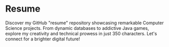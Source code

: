 # Resume
Discover my GitHub "resume" repository showcasing remarkable Computer Science projects. From dynamic databases to addictive Java games, explore my creativity and technical prowess in just 350 characters. Let's connect for a brighter digital future!
